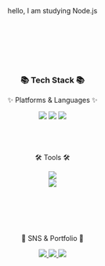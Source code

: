 

<div align=center>
<p1> hello, I am studying Node.js 
<div align=center>
	
<br>
	

	
<br><br><br><br>

	
<h3>📚 Tech Stack 📚</h3>

<p>✨ Platforms & Languages ✨</p>

</div>

<div align="center">

<img src="https://img.shields.io/badge/HTML5-E34F26?style=flat&logo=HTML5&logoColor=white" />

<img src="https://img.shields.io/badge/CSS3-1572B6?style=flat&logo=CSS3&logoColor=white" />

<img src="https://img.shields.io/badge/JavaScript-F7DF1E?style=flat&logo=JavaScript&logoColor=white" />



</div>


<br>
<br>
<br>



<div align=center>

<p>🛠 Tools 🛠</p>

</div>

<div align=center>

<img src="https://img.shields.io/badge/Visual%20Studio%20Code-007ACC?style=flat&logo=VisualStudioCode&logoColor=white" />

<br>

<img src="https://img.shields.io/badge/GitHub-181717?style=flat&logo=GitHub&logoColor=white" />

</div>

<br>
<br>
<br>



<br><div align=center>

<p>🎨 SNS & Portfolio 🎨</p>

</div>








<div align=center>


<a href="https://yermi.tistory.com">

<img src="https://img.shields.io/badge/Blog-FF9800?style=flat&logo=Blogger&logoColor=white" />

</a>

<a href="mailto:admin@yermi.co.kr">

<img src="https://img.shields.io/badge/Mail-30B980?style=flat&logo=Gmail&logoColor=white" />

</a>

<a href="https://gentle-snowboard-1c6.notion.site/Yermi-5e8c65dba4df4ab09e83665cf2ee001d">

<img src="https://img.shields.io/badge/Notion-000000?style=flat&logo=Notion&logoColor=white" />

</a>

<br>

</div>


